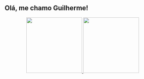 ## Olá, me chamo Guilherme!

<html>
    <div align="center">
        <a href="https://github.com/GuiRamos01">
        <img height="180em" src="https://github-readme-stats.vercel.app/api?username=GuiRamos01&show_icons=true&theme=dark&include_all_commits=true&count_private=true"/>
        <img height="180em" src="https://github-readme-stats.vercel.app/api/top-langs/?username=GuiRamos01&layout=compact&langs_count=7&theme=dark"/>
    </div>
</html>

